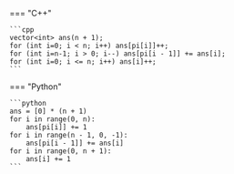 === "C++"
    
    ```cpp
    vector<int> ans(n + 1);
    for (int i=0; i < n; i++) ans[pi[i]]++;
    for (int i=n-1; i > 0; i--) ans[pi[i - 1]] += ans[i];
    for (int i=0; i <= n; i++) ans[i]++;
    ```

=== "Python"
    
    ```python
    ans = [0] * (n + 1)
    for i in range(0, n):
        ans[pi[i]] += 1
    for i in range(n - 1, 0, -1):
        ans[pi[i - 1]] += ans[i]
    for i in range(0, n + 1):
        ans[i] += 1
    ```
